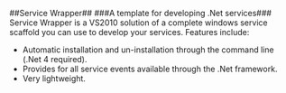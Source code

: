 ##Service Wrapper##
###A template for developing .Net services###
Service Wrapper is a VS2010 solution of a complete windows service scaffold you can use to develop your services. Features include:

* Automatic installation and un-installation through the command line (.Net 4 required).
* Provides for all service events available through the .Net framework.
* Very lightweight.
